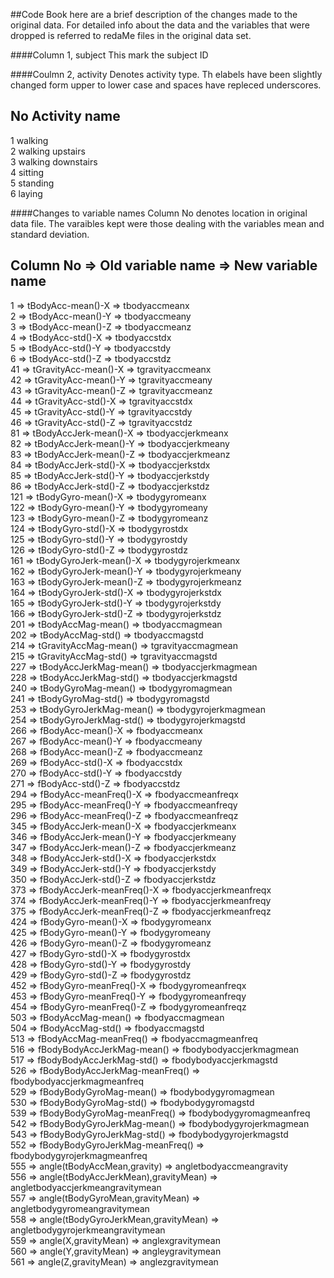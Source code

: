 ##Code Book
here are a brief description of the changes made to the original data. For detailed info about the data and the variables that were dropped is referred to redaMe files in the original data set.

####Column 1, subject
This mark the subject ID

####Coulmn 2, activity
Denotes activity type. Th elabels have been slightly changed form upper to lower case and spaces have repleced underscores.

No   Activity name  
------------------  
1   walking  
2   walking upstairs  
3   walking downstairs  
4   sitting  
5   standing  
6   laying  

####Changes to variable names
Column No denotes location in original data file.
The varaibles kept were those dealing with the variables mean and standard deviation.

Column No => Old variable name => New variable name
-------------------------------------------
1 => tBodyAcc-mean()-X => tbodyaccmeanx   
2 => tBodyAcc-mean()-Y => tbodyaccmeany   
3 => tBodyAcc-mean()-Z => tbodyaccmeanz   
4 => tBodyAcc-std()-X => tbodyaccstdx   
5 => tBodyAcc-std()-Y => tbodyaccstdy   
6 => tBodyAcc-std()-Z => tbodyaccstdz   
41 => tGravityAcc-mean()-X => tgravityaccmeanx   
42 => tGravityAcc-mean()-Y => tgravityaccmeany   
43 => tGravityAcc-mean()-Z => tgravityaccmeanz   
44 => tGravityAcc-std()-X => tgravityaccstdx   
45 => tGravityAcc-std()-Y => tgravityaccstdy   
46 => tGravityAcc-std()-Z => tgravityaccstdz   
81 => tBodyAccJerk-mean()-X => tbodyaccjerkmeanx   
82 => tBodyAccJerk-mean()-Y => tbodyaccjerkmeany   
83 => tBodyAccJerk-mean()-Z => tbodyaccjerkmeanz   
84 => tBodyAccJerk-std()-X => tbodyaccjerkstdx   
85 => tBodyAccJerk-std()-Y => tbodyaccjerkstdy   
86 => tBodyAccJerk-std()-Z => tbodyaccjerkstdz   
121 => tBodyGyro-mean()-X => tbodygyromeanx   
122 => tBodyGyro-mean()-Y => tbodygyromeany   
123 => tBodyGyro-mean()-Z => tbodygyromeanz   
124 => tBodyGyro-std()-X => tbodygyrostdx   
125 => tBodyGyro-std()-Y => tbodygyrostdy   
126 => tBodyGyro-std()-Z => tbodygyrostdz   
161 => tBodyGyroJerk-mean()-X => tbodygyrojerkmeanx   
162 => tBodyGyroJerk-mean()-Y => tbodygyrojerkmeany   
163 => tBodyGyroJerk-mean()-Z => tbodygyrojerkmeanz   
164 => tBodyGyroJerk-std()-X => tbodygyrojerkstdx   
165 => tBodyGyroJerk-std()-Y => tbodygyrojerkstdy   
166 => tBodyGyroJerk-std()-Z => tbodygyrojerkstdz   
201 => tBodyAccMag-mean() => tbodyaccmagmean   
202 => tBodyAccMag-std() => tbodyaccmagstd   
214 => tGravityAccMag-mean() => tgravityaccmagmean   
215 => tGravityAccMag-std() => tgravityaccmagstd   
227 => tBodyAccJerkMag-mean() => tbodyaccjerkmagmean   
228 => tBodyAccJerkMag-std() => tbodyaccjerkmagstd   
240 => tBodyGyroMag-mean() => tbodygyromagmean   
241 => tBodyGyroMag-std() => tbodygyromagstd   
253 => tBodyGyroJerkMag-mean() => tbodygyrojerkmagmean   
254 => tBodyGyroJerkMag-std() => tbodygyrojerkmagstd   
266 => fBodyAcc-mean()-X => fbodyaccmeanx   
267 => fBodyAcc-mean()-Y => fbodyaccmeany   
268 => fBodyAcc-mean()-Z => fbodyaccmeanz   
269 => fBodyAcc-std()-X => fbodyaccstdx   
270 => fBodyAcc-std()-Y => fbodyaccstdy   
271 => fBodyAcc-std()-Z => fbodyaccstdz   
294 => fBodyAcc-meanFreq()-X => fbodyaccmeanfreqx   
295 => fBodyAcc-meanFreq()-Y => fbodyaccmeanfreqy   
296 => fBodyAcc-meanFreq()-Z => fbodyaccmeanfreqz   
345 => fBodyAccJerk-mean()-X => fbodyaccjerkmeanx   
346 => fBodyAccJerk-mean()-Y => fbodyaccjerkmeany   
347 => fBodyAccJerk-mean()-Z => fbodyaccjerkmeanz   
348 => fBodyAccJerk-std()-X => fbodyaccjerkstdx   
349 => fBodyAccJerk-std()-Y => fbodyaccjerkstdy   
350 => fBodyAccJerk-std()-Z => fbodyaccjerkstdz   
373 => fBodyAccJerk-meanFreq()-X => fbodyaccjerkmeanfreqx   
374 => fBodyAccJerk-meanFreq()-Y => fbodyaccjerkmeanfreqy   
375 => fBodyAccJerk-meanFreq()-Z => fbodyaccjerkmeanfreqz   
424 => fBodyGyro-mean()-X => fbodygyromeanx   
425 => fBodyGyro-mean()-Y => fbodygyromeany   
426 => fBodyGyro-mean()-Z => fbodygyromeanz   
427 => fBodyGyro-std()-X => fbodygyrostdx   
428 => fBodyGyro-std()-Y => fbodygyrostdy   
429 => fBodyGyro-std()-Z => fbodygyrostdz   
452 => fBodyGyro-meanFreq()-X => fbodygyromeanfreqx   
453 => fBodyGyro-meanFreq()-Y => fbodygyromeanfreqy   
454 => fBodyGyro-meanFreq()-Z => fbodygyromeanfreqz   
503 => fBodyAccMag-mean() => fbodyaccmagmean   
504 => fBodyAccMag-std() => fbodyaccmagstd   
513 => fBodyAccMag-meanFreq() => fbodyaccmagmeanfreq   
516 => fBodyBodyAccJerkMag-mean() => fbodybodyaccjerkmagmean   
517 => fBodyBodyAccJerkMag-std() => fbodybodyaccjerkmagstd   
526 => fBodyBodyAccJerkMag-meanFreq() => fbodybodyaccjerkmagmeanfreq   
529 => fBodyBodyGyroMag-mean() => fbodybodygyromagmean   
530 => fBodyBodyGyroMag-std() => fbodybodygyromagstd   
539 => fBodyBodyGyroMag-meanFreq() => fbodybodygyromagmeanfreq   
542 => fBodyBodyGyroJerkMag-mean() => fbodybodygyrojerkmagmean   
543 => fBodyBodyGyroJerkMag-std() => fbodybodygyrojerkmagstd   
552 => fBodyBodyGyroJerkMag-meanFreq() => fbodybodygyrojerkmagmeanfreq   
555 => angle(tBodyAccMean,gravity) => angletbodyaccmeangravity   
556 => angle(tBodyAccJerkMean),gravityMean) => angletbodyaccjerkmeangravitymean   
557 => angle(tBodyGyroMean,gravityMean) => angletbodygyromeangravitymean   
558 => angle(tBodyGyroJerkMean,gravityMean) => angletbodygyrojerkmeangravitymean   
559 => angle(X,gravityMean) => anglexgravitymean   
560 => angle(Y,gravityMean) => angleygravitymean   
561 => angle(Z,gravityMean) => anglezgravitymean   